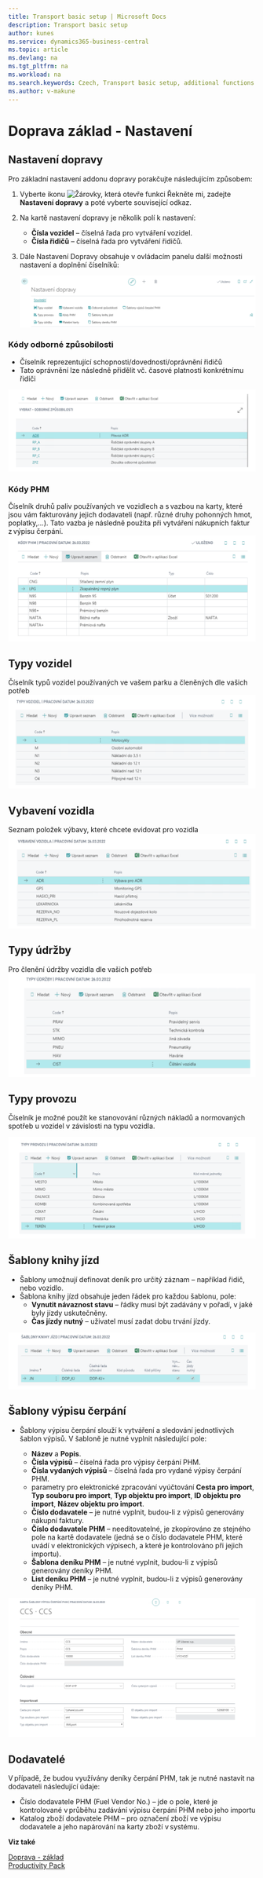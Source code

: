```yaml
---
title: Transport basic setup | Microsoft Docs
description: Transport basic setup
author: kunes
ms.service: dynamics365-business-central
ms.topic: article
ms.devlang: na
ms.tgt_pltfrm: na
ms.workload: na
ms.search.keywords: Czech, Transport basic setup, additional functions
ms.author: v-makune
---
```

# Doprava základ - Nastavení

## Nastavení dopravy

Pro základní nastavení addonu dopravy porakčujte následujícím způsobem:
1. Vyberte ikonu ![Žárovky, která otevře funkci Řekněte mi](media/ui-search/search_small.png "Řekněte mi, co chcete dělat"), zadejte **Nastavení dopravy** a poté vyberte související odkaz.
2. Na kartě nastavení dopravy je několik polí k nastavení:
    - **Čísla vozidel** – číselná řada pro vytváření vozidel.
    - **Čísla řidičů** – číselná řada pro vytváření řidičů.
3. Dále Nastavení Dopravy obsahuje v ovládacím panelu další možnosti nastavení a doplnění číselníků:

    ![Nastavení dopravy](media/transport_setup.png)

### Kódy odborné způsobilosti 

- Číselník reprezentující schopnosti/dovednosti/oprávnění řidičů 
- Tato oprávnění lze následně přidělit vč. časové platnosti konkrétnímu řidiči

![Kódy způsobilosti](media/transport_codes.png)

### Kódy PHM 
Číselník druhů paliv používaných ve vozidlech a s vazbou na karty, které jsou vám fakturovány jejich dodavateli (např. různé druhy pohonných hmot, poplatky,…).  Tato vazba je následně použita při vytváření nákupních faktur z výpisu čerpání.
![Kódy PHM](media/transport_PHM.png)

## Typy vozidel 

Číselník typů vozidel používaných ve vašem parku a členěných dle vašich potřeb 
![Typy vozidel](media/transport_vehicles.png)

## Vybavení vozidla 

Seznam položek výbavy, které chcete evidovat pro vozidla 
![Vybavení vozidel](media/transport_vehicles_eq.png)


## Typy údržby 

Pro členění údržby vozidla dle vašich potřeb 
![Typy údržby](media/transport_main.png)

## Typy provozu 

Číselník je možné použít ke stanovování různých nákladů a normovaných spotřeb u vozidel v závislosti na typu vozidla. 

![Typy provozu](media/transport_types.png)


## Šablony knihy jízd 

- Šablony umožnují definovat deník pro určitý záznam – například řidič, nebo vozidlo.
- Šablona knihy jízd obsahuje jeden řádek pro každou šablonu, pole: 
    - **Vynutit návaznost stavu** – řádky musí být zadávány v pořadí, v jaké byly jízdy uskutečněny. 
    - **Čas jízdy nutný** – uživatel musí zadat dobu trvání jízdy. 

![Šablony knihy jízd](media/transport_templateKH.png)

## Šablony výpisu čerpání 

- Šablony výpisu čerpání slouží k vytváření a sledování jednotlivých šablon výpisů. V šabloně je nutné vyplnit následující pole:

    - **Název** a **Popis**.
    - **Čísla výpisů** – číselná řada pro výpisy čerpání PHM.
    - **Čísla vydaných výpisů** – číselná řada pro vydané výpisy čerpání PHM.
    - parametry pro elektronické zpracování vyúčtování **Cesta pro import**, **Typ souboru pro import**, **Typ objektu pro import**, **ID objektu pro import**, **Název objektu pro import**.
    - **Číslo dodavatele** – je nutné vyplnit, budou-li z výpisů generovány nákupní faktury.
    - **Číslo dodavatele PHM** – needitovatelné, je zkopírováno ze stejného pole na kartě dodavatele (jedná se o číslo dodavatele PHM, které uvádí v elektronických výpisech, a které je kontrolováno při jejich importu). 
    - **Šablona deníku PHM** – je nutné vyplnit, budou-li z výpisů generovány deníky PHM.
    - **List deníku PHM** – je nutné vyplnit, budou-li z výpisů generovány deníky PHM.

![Šablony výpisu čerpání PHM - CSS](media/transport_css.png)

## Dodavatelé 

V případě, že budou využívány deníky čerpání PHM, tak je nutné nastavit na dodavateli následující údaje: 
- Číslo dodavatele PHM (Fuel Vendor No.) – jde o pole, které je kontrolované v průběhu zadávání výpisu čerpání PHM nebo jeho importu 
- Katalog zboží dodavatele PHM – pro označení zboží ve výpisu dodavatele a jeho napárování na karty zboží v systému. 

**Viz také**

[Doprava - základ](transport-basic.md)  
[Productivity Pack](productivity-pack.md)
